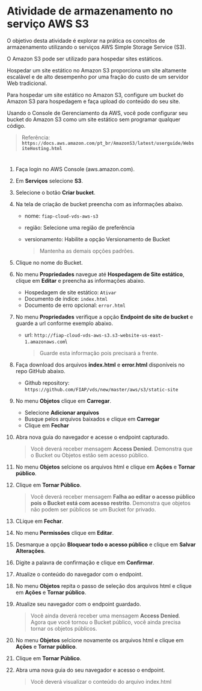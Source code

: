 # Atividade de armazenamento no serviço AWS S3 #

O objetivo desta atividade é explorar na prática os conceitos de armazenamento utilizando o serviços AWS Simple Storage Service (S3). 

O Amazon S3 pode ser utilizado para hospedar sites estáticos.

Hospedar um site estático no Amazon S3 proporciona um site altamente escalável e de alto desempenho por uma fração do custo de um servidor Web tradicional.

Para hospedar um site estático no Amazon S3, configure um bucket do Amazon S3 para hospedagem e faça upload do conteúdo do seu site.

Usando o Console de Gerenciamento da AWS, você pode configurar seu bucket do Amazon S3 como um site estático sem programar qualquer código.

> Referência: **`https://docs.aws.amazon.com/pt_br/AmazonS3/latest/userguide/WebsiteHosting.html`**
#
1. Faça login no AWS Console (aws.amazon.com).

2. Em **Serviços** selecione **S3**.

3. Selecione o botão **Criar bucket**.

4. Na tela de criação de bucket preencha com as informações abaixo.

   - nome: `fiap-cloud-vds-aws-s3`
   - região: Selecione uma região de preferência
   - versionamento: Habilite a opção Versionamento de Bucket

     > Mantenha as demais opções padrões. 

5. Clique no nome do Bucket.

6. No menu **Propriedades** navegue até **Hospedagem de Site estático**, clique em **Editar** e preencha as informações abaixo.

   - Hospedagem de site estático: `Ativar`
   - Documento de índice: `index.html`
   - Documento de erro opcional: `error.html`

7. No menu **Propriedades** verifique a opção **Endpoint de site de bucket** e guarde a url conforme exemplo abaixo.

   - url: `http://fiap-cloud-vds-aws-s3.s3-website-us-east-1.amazonaws.com`\

     > Guarde esta informação pois precisará a frente.

8. Faça download dos arquivos **index.html** e **error.html** disponíveis no repo GitHub abaixo.
 
   - Github repository: `https://github.com/FIAP/vds/new/master/aws/s3/static-site`

9. No menu **Objetos** clique em **Carregar**.

   - Selecione **Adicionar arquivos**
   - Busque pelos arquivos baixados e clique em **Carregar**
   - Clique em **Fechar**

10. Abra nova guia do navegador e acesse o endpoint capturado.

    > Você deverá receber mensagem **Access Denied**.
    > Demonstra que o Bucket ou Objetos estão sem acesso público. 

11. No menu **Objetos** selcione os arquivos html e clique em **Ações** e **Tornar público**.

12. Clique em **Tornar Público**.

    > Você deverá receber mensagem **Falha ao editar o acesso público pois o Bucket está com acesso restrito**. 
    > Demonstra que objetos não podem ser públicos se um Bucket for privado. 

13. CLique em **Fechar**.

14. No menu **Permissões** clique em **Editar**.

15. Desmarque a opção **Bloquear todo o acesso público** e clique em **Salvar Alterações**.

16. Digite a palavra de confirmação e clique em **Confirmar**.

17. Atualize o conteúdo do navegador com o endpoint.

18. No menu **Objetos** repita o passo de seleção dos arquivos html e clique em **Ações** e **Tornar público**.

19. Atualize seu navegador com o endpoint guardado.

    > Você ainda deverá receber uma mensagem **Access Denied**. 
    > Agora que você tornou o Bucket público, você ainda precisa tornar os objetos públicos. 

20. No menu **Objetos** selcione novamente os arquivos html e clique em **Ações** e **Tornar público**.

21. Clique em **Tornar Público**.

22. Abra uma nova guia do seu navegador e acesso o endpoint.

    > Você deverá visualizar o conteúdo do arquivo index.html 
